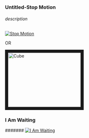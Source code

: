 ### Untitled-Stop Motion
###### description
[![Stop Motion](http://img.youtube.com/vi/9GH4bG9JeW0/0.jpg)](http://www.youtube.com/watch?v=9GH4bG9JeW0)

OR

<a href="http://youtube.com/watch?feature=player_embedded&v=9GH4bG9JeW0" target="_blank"><img src="http://img.youtube.com/vi/9GH4bG9JeW0/0.jpg" alt="Cube" width="240" height="180" border="10"/></a>

### I Am Waiting
#######
[![I Am Waiting](http://img.youtube.com/vi/c6vN9_xQ4l4/0.jpg)](http://www.youtube.com/watch?v=c6vN9_xQ4l4)
